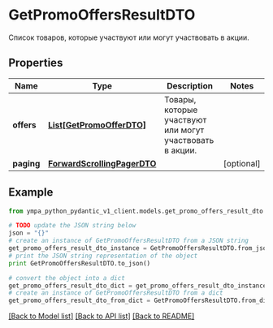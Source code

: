 # GetPromoOffersResultDTO

Список товаров, которые участвуют или могут участвовать в акции.

## Properties
Name | Type | Description | Notes
------------ | ------------- | ------------- | -------------
**offers** | [**List[GetPromoOfferDTO]**](GetPromoOfferDTO.md) | Товары, которые участвуют или могут участвовать в акции. | 
**paging** | [**ForwardScrollingPagerDTO**](ForwardScrollingPagerDTO.md) |  | [optional] 

## Example

```python
from ympa_python_pydantic_v1_client.models.get_promo_offers_result_dto import GetPromoOffersResultDTO

# TODO update the JSON string below
json = "{}"
# create an instance of GetPromoOffersResultDTO from a JSON string
get_promo_offers_result_dto_instance = GetPromoOffersResultDTO.from_json(json)
# print the JSON string representation of the object
print GetPromoOffersResultDTO.to_json()

# convert the object into a dict
get_promo_offers_result_dto_dict = get_promo_offers_result_dto_instance.to_dict()
# create an instance of GetPromoOffersResultDTO from a dict
get_promo_offers_result_dto_from_dict = GetPromoOffersResultDTO.from_dict(get_promo_offers_result_dto_dict)
```
[[Back to Model list]](../README.md#documentation-for-models) [[Back to API list]](../README.md#documentation-for-api-endpoints) [[Back to README]](../README.md)


